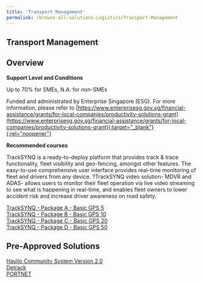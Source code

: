 ```yaml
---
title: 'Transport Management'
permalink: /browse-all-solutions-Logistics/Transport-Management
---
```


## Transport Management
## Overview

**Support Level and Conditions**

Up to 70% for SMEs, N.A. for non-SMEs

Funded and administrated by Enterprise Singapore (ESG). For more information, please refer to
[https://www.enterprisesg.gov.sg/financial-assistance/grants/for-local-companies/productivity-solutions-grant](https://www.enterprisesg.gov.sg/financial-assistance/grants/for-local-companies/productivity-solutions-grant){:target="_blank"}{:rel="noopener"}

**Recommended courses**

TrackSYNQ is a ready-to-deploy platform that provides track & trace functionality, fleet visibility and geo-fencing, amongst other features. The easy-to-use comprehensive user interface provides real-time monitoring of fleet and drivers from any device. ?TrackSYNQ video solution- MDVR and ADAS- allows users to monitor their fleet operation via live video streaming to see what is happening in real-time, and enables fleet owners to lower accident risk and increase driver awareness on road safety.

<a href='https://www.gobusiness.gov.sg/images/psg/Quantum_Desensitised_Annex_3_Part_1.pdf'  target='_blank' rel='noopener'>TrackSYNQ - Package A - Basic GPS 5</a><br>
<a href='https://www.gobusiness.gov.sg/images/psg/Quantum_Desensitised_Annex_3_Part_2.pdf'  target='_blank' rel='noopener'>TrackSYNQ - Package B - Basic GPS 10</a><br>
<a href='https://www.gobusiness.gov.sg/images/psg/Quantum_Desensitised_Annex_3_Part_3.pdf'  target='_blank' rel='noopener'>TrackSYNQ - Package C - Basic GPS 20</a><br>
<a href='https://www.gobusiness.gov.sg/images/psg/Quantum_Desensitised_Annex_3_Part_4.pdf'  target='_blank' rel='noopener'>TrackSYNQ - Package D - Basic GPS 50</a><br>

## Pre-Approved Solutions

<a href='/productivity-solutions-grant/solutionrepo/solution1429' target='_blank'>Haulio Community System Version 2.0</a><br>
<a href='/productivity-solutions-grant/solutionrepo/solution2221' target='_blank'>Detrack</a><br>
<a href='/productivity-solutions-grant/solutionrepo/solution2426' target='_blank'>PORTNET</a><br>
